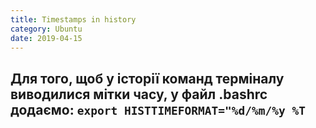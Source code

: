 ```yaml
---
title: Timestamps in history
category: Ubuntu
date: 2019-04-15
---
```


**Для того, щоб у історії команд терміналу виводилися мітки часу, у файл .bashrc додаємо:**
`export HISTTIMEFORMAT="%d/%m/%y %T`
-----